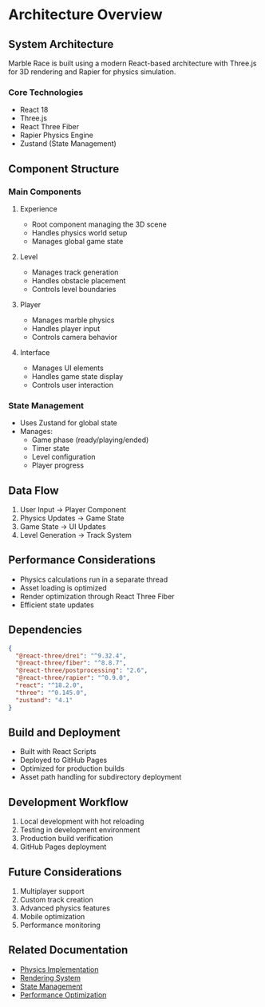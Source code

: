 # Architecture Overview

## System Architecture
Marble Race is built using a modern React-based architecture with Three.js for 3D rendering and Rapier for physics simulation.

### Core Technologies
- React 18
- Three.js
- React Three Fiber
- Rapier Physics Engine
- Zustand (State Management)

## Component Structure

### Main Components
1. Experience
   - Root component managing the 3D scene
   - Handles physics world setup
   - Manages global game state

2. Level
   - Manages track generation
   - Handles obstacle placement
   - Controls level boundaries

3. Player
   - Manages marble physics
   - Handles player input
   - Controls camera behavior

4. Interface
   - Manages UI elements
   - Handles game state display
   - Controls user interaction

### State Management
- Uses Zustand for global state
- Manages:
  - Game phase (ready/playing/ended)
  - Timer state
  - Level configuration
  - Player progress

## Data Flow
1. User Input → Player Component
2. Physics Updates → Game State
3. Game State → UI Updates
4. Level Generation → Track System

## Performance Considerations
- Physics calculations run in a separate thread
- Asset loading is optimized
- Render optimization through React Three Fiber
- Efficient state updates

## Dependencies
```json
{
  "@react-three/drei": "^9.32.4",
  "@react-three/fiber": "^8.8.7",
  "@react-three/postprocessing": "2.6",
  "@react-three/rapier": "^0.9.0",
  "react": "^18.2.0",
  "three": "^0.145.0",
  "zustand": "4.1"
}
```

## Build and Deployment
- Built with React Scripts
- Deployed to GitHub Pages
- Optimized for production builds
- Asset path handling for subdirectory deployment

## Development Workflow
1. Local development with hot reloading
2. Testing in development environment
3. Production build verification
4. GitHub Pages deployment

## Future Considerations
1. Multiplayer support
2. Custom track creation
3. Advanced physics features
4. Mobile optimization
5. Performance monitoring

## Related Documentation
- [Physics Implementation](physics.md)
- [Rendering System](rendering.md)
- [State Management](../features/game-states/gameplay.md)
- [Performance Optimization](../technical/performance.md) 